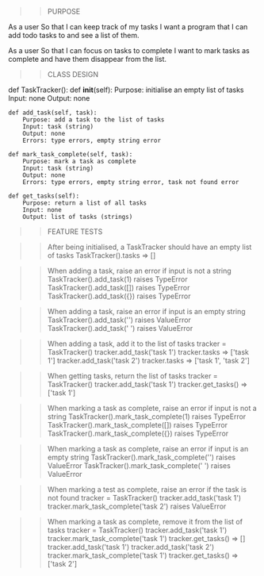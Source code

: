 
>>PURPOSE

As a user
So that I can keep track of my tasks
I want a program that I can add todo tasks to and see a list of them.

As a user
So that I can focus on tasks to complete
I want to mark tasks as complete and have them disappear from the list.

>> CLASS DESIGN

def TaskTracker():
    def __init__(self):
        Purpose: initialise an empty list of tasks
        Input: none
        Output: none
    
    def add_task(self, task):
        Purpose: add a task to the list of tasks
        Input: task (string)
        Output: none
        Errors: type errors, empty string error
    
    def mark_task_complete(self, task):
        Purpose: mark a task as complete
        Input: task (string)
        Output: none
        Errors: type errors, empty string error, task not found error
    
    def get_tasks(self):
        Purpose: return a list of all tasks
        Input: none
        Output: list of tasks (strings)

>> FEATURE TESTS

>> After being initialised, a TaskTracker should have an empty list of tasks
TaskTracker().tasks => []

>> When adding a task, raise an error if input is not a string
TaskTracker().add_task(1) raises TypeError
TaskTracker().add_task([]) raises TypeError
TaskTracker().add_task({}) raises TypeError

>> When adding a task, raise an error if input is an empty string
TaskTracker().add_task('') raises ValueError
TaskTracker().add_task(' ') raises ValueError

>> When adding a task, add it to the list of tasks
tracker = TaskTracker()
tracker.add_task('task 1')
tracker.tasks => ['task 1']
tracker.add_task('task 2')
tracker.tasks => ['task 1', 'task 2']

>> When getting tasks, return the list of tasks
tracker = TaskTracker()
tracker.add_task('task 1')
tracker.get_tasks() => ['task 1']

>> When marking a task as complete, raise an error if input is not a string
TaskTracker().mark_task_complete(1) raises TypeError
TaskTracker().mark_task_complete([]) raises TypeError
TaskTracker().mark_task_complete({}) raises TypeError

>> When marking a task as complete, raise an error if input is an empty string
TaskTracker().mark_task_complete('') raises ValueError
TaskTracker().mark_task_complete(' ') raises ValueError

>> When marking a test as complete, raise an error if the task is not found
tracker = TaskTracker()
tracker.add_task('task 1')
tracker.mark_task_complete('task 2') raises ValueError

>> When marking a task as complete, remove it from the list of tasks
tracker = TaskTracker()
tracker.add_task('task 1')
tracker.mark_task_complete('task 1')
tracker.get_tasks() => []
tracker.add_task('task 1')
tracker.add_task('task 2')
tracker.mark_task_complete('task 1')
tracker.get_tasks() => ['task 2']